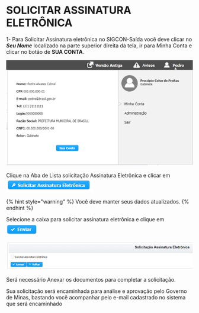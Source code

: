 # SOLICITAR ASSINATURA ELETRÔNICA

1- Para Solicitar Assinatura eletrônica no SIGCON-Saída você deve clicar no _**Seu Nome**_ localizado na parte superior direita da tela, ir para Minha Conta e clicar no botão de **SUA CONTA**.

![MINHA CONTA](../.gitbook/assets/processo_eletronico_assinatura_sua_conta.png)

Clique na Aba de Lista solicitação Assinatura Eletrônica e clicar em ![](../.gitbook/assets/solicitar-assinatura.png) 

{% hint style="warning" %}
Você deve manter seus dados atualizados.
{% endhint %}

Selecione a caixa para solicitar assinatura eletrônica e clique em ![](../.gitbook/assets/enviar.png) 

![](../.gitbook/assets/image%20%28382%29.png)

Será necessário Anexar os documentos para completar a solicitação.

Sua solicitação será encaminhada para análise e aprovação pelo Governo de Minas, bastando você acompanhar pelo e-mail cadastrado no sistema que será encaminhado 

